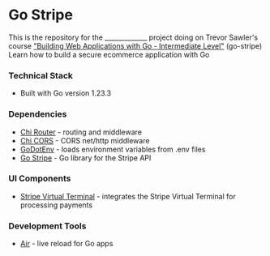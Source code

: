 # Go Stripe

This is the repository for the _____________ project doing on Trevor Sawler's course ["Building Web Applications with Go - Intermediate Level"](https://www.udemy.com/course/building-web-applications-with-go-intermediate-level/) (go-stripe) 
Learn how to build a secure ecommerce application with Go  


### Technical Stack
- Built with Go version 1.23.3

### Dependencies
- [Chi Router](https://github.com/go-chi/chi/v5) - routing and middleware
- [Chi CORS](https://github.com/go-chi/cors) - CORS net/http middleware
- [GoDotEnv](https://github.com/joho/godotenv) - loads environment variables from .env files
- [Go Stripe](https://github.com/stripe/stripe-go) - Go library for the Stripe API

### UI Components
- [Stripe Virtual Terminal](https://dashboard.stripe.com/) - integrates the Stripe Virtual Terminal for processing payments 

### Development Tools
- [Air](ttps://github.com/air-verse/air) - live reload for Go apps
